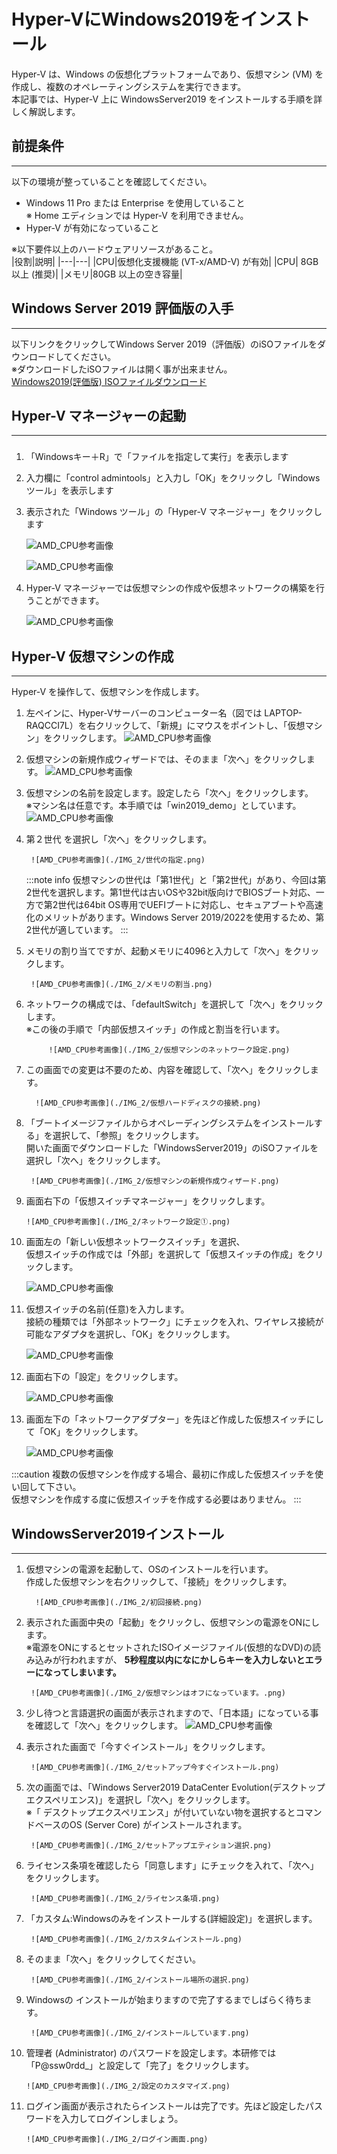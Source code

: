 # Hyper-VにWindows2019をインストール


Hyper-V は、Windows の仮想化プラットフォームであり、仮想マシン (VM) を作成し、複数のオペレーティングシステムを実行できます。    
本記事では、Hyper-V 上に WindowsServer2019 をインストールする手順を詳しく解説します。


## 前提条件
***
以下の環境が整っていることを確認してください。

-  Windows 11 Pro または Enterprise を使用していること  
   ※ Home エディションでは Hyper-V を利用できません。  
-  Hyper-V が有効になっていること  

※以下要件以上のハードウェアリソースがあること。  
   |役割|説明|
   |---|---|
   |CPU|仮想化支援機能 (VT-x/AMD-V) が有効|
   |CPU| 8GB 以上 (推奨)|
   |メモリ|80GB 以上の空き容量|


## Windows Server 2019 評価版の入手
***
以下リンクをクリックしてWindows Server 2019（評価版）のiSOファイルをダウンロードしてください。  
※ダウンロードしたiSOファイルは開く事が出来ません。  
[Windows2019(評価版) ISOファイルダウンロード](https://go.microsoft.com/fwlink/p/?LinkID=2195167&clcid=0x411&culture=ja-jp&country=JP)


## Hyper-V マネージャーの起動
***
### 

   1. 「Windowsキー＋R」で「ファイルを指定して実行」を表示します
   2. 入力欄に「control admintools」と入力し「OK」をクリックし「Windows ツール」を表示します
   3.  表示された「Windows ツール」の「Hyper-V マネージャー」をクリックします
   
         ![AMD_CPU参考画像](./IMG_2/windowsツール.png)  

         ![AMD_CPU参考画像](./IMG_2/HyperVマネージャー.png)   

   4.  Hyper-V マネージャーでは仮想マシンの作成や仮想ネットワークの構築を行うことができます。  

         ![AMD_CPU参考画像](./IMG_2/HyperVマネージャー.png)   


## Hyper-V 仮想マシンの作成
***
Hyper-V を操作して、仮想マシンを作成します。

   1. 左ペインに、Hyper-Vサーバーのコンピューター名（図では LAPTOP-RAQCCI7L）を右クリックして、「新規」にマウスをポイントし、「仮想マシン」をクリックします。
            ![AMD_CPU参考画像](./IMG_2/仮想マシン新規作成.png)   
   2. 仮想マシンの新規作成ウィザードでは、そのまま「次へ」をクリックします。
            ![AMD_CPU参考画像](./IMG_2/開始する前に.png)   
   3. 仮想マシンの名前を設定します。設定したら「次へ」をクリックします。  
      ※マシン名は任意です。本手順では「win2019_demo」としています。
            ![AMD_CPU参考画像](./IMG_2/名前と場所の指定.png)   



   4. 第２世代 を選択し「次へ」をクリックします。
      
           ![AMD_CPU参考画像](./IMG_2/世代の指定.png)  

      :::note info
      仮想マシンの世代は「第1世代」と「第2世代」があり、今回は第2世代を選択します。第1世代は古いOSや32bit版向けでBIOSブート対応、一方で第2世代は64bit OS専用でUEFIブートに対応し、セキュアブートや高速化のメリットがあります。Windows Server 2019/2022を使用するため、第2世代が適しています。
      :::

   5. メモリの割り当てですが、起動メモリに4096と入力して「次へ」をクリックします。

           ![AMD_CPU参考画像](./IMG_2/メモリの割当.png)  

   6.  ネットワークの構成では、「defaultSwitch」を選択して「次へ」をクリックします。  
       ※この後の手順で「内部仮想スイッチ」の作成と割当を行います。
   
                ![AMD_CPU参考画像](./IMG_2/仮想マシンのネットワーク設定.png)  

   7. この画面での変更は不要のため、内容を確認して、「次へ」をクリックします。

            ![AMD_CPU参考画像](./IMG_2/仮想ハードディスクの接続.png)  

   8. 「ブートイメージファイルからオペレーディングシステムをインストールする」を選択して、「参照」をクリックします。  
       開いた画面でダウンロードした「WindowsServer2019」のiSOファイルを選択し「次へ」をクリックします。


           ![AMD_CPU参考画像](./IMG_2/仮想マシンの新規作成ウィザード.png)  


   9.  画面右下の「仮想スイッチマネージャー」をクリックします。

           ![AMD_CPU参考画像](./IMG_2/ネットワーク設定①.png)  

   10.  画面左の「新しい仮想ネットワークスイッチ」を選択、  
   仮想スイッチの作成では「外部」を選択して「仮想スイッチの作成」をクリックします。
     
           ![AMD_CPU参考画像](./IMG_2/ネットワーク設定②.png)  

   11.  仮想スイッチの名前(任意)を入力します。  
   接続の種類では「外部ネットワーク」にチェックを入れ、ワイヤレス接続が可能なアダプタを選択し、「OK」をクリックします。
     
           ![AMD_CPU参考画像](./IMG_2/ネットワーク設定③.png)

   12.  画面右下の「設定」をクリックします。
     
           ![AMD_CPU参考画像](./IMG_2/ネットワーク設定④.png)  

   13.  画面左下の「ネットワークアダプター」を先ほど作成した仮想スイッチにして「OK」をクリックします。  

           ![AMD_CPU参考画像](./IMG_2/ネットワーク設定⑤.png)  

:::caution
複数の仮想マシンを作成する場合、最初に作成した仮想スイッチを使い回して下さい。  
仮想マシンを作成する度に仮想スイッチを作成する必要はありません。
:::

## WindowsServer2019インストール
***

1. 仮想マシンの電源を起動して、OSのインストールを行います。  
        作成した仮想マシンを右クリックして、「接続」をクリックします。

         ![AMD_CPU参考画像](./IMG_2/初回接続.png)  


2.  表示された画面中央の「起動」をクリックし、仮想マシンの電源をONにします。  
    ※電源をONにするとセットされたISOイメージファイル(仮想的なDVD)の読み込みが行われますが、
   **5秒程度以内になにかしらキーを入力しないとエラーになってしまいます。**

         ![AMD_CPU参考画像](./IMG_2/仮想マシンはオフになっています。.png)  


3.  少し待つと言語選択の画面が表示されますので、「日本語」になっている事を確認して「次へ」をクリックします。
         ![AMD_CPU参考画像](./IMG_2/セットアップ言語選択.png)



4.  表示された画面で「今すぐインストール」をクリックします。

         ![AMD_CPU参考画像](./IMG_2/セットアップ今すぐインストール.png)

   

5.  次の画面では、「Windows Server2019 DataCenter Evolution(デスクトップエクスペリエンス)」を選択し「次へ」をクリックします。  
※「 デスクトップエクスペリエンス」が付いていない物を選択するとコマンドベースのOS (Server Core) がインストールされます。

         ![AMD_CPU参考画像](./IMG_2/セットアップエティション選択.png)


6.  ライセンス条項を確認したら「同意します」にチェックを入れて、「次へ」をクリックします。

         ![AMD_CPU参考画像](./IMG_2/ライセンス条項.png)

7.  「カスタム:Windowsのみをインストールする(詳細設定)」を選択します。

         ![AMD_CPU参考画像](./IMG_2/カスタムインストール.png)

8.  そのまま「次へ」をクリックしてください。

         ![AMD_CPU参考画像](./IMG_2/インストール場所の選択.png)

9.  Windowsの インストールが始まりますので完了するまでしばらく待ちます。

         ![AMD_CPU参考画像](./IMG_2/インストールしています.png)

10.  管理者 (Administrator) のパスワードを設定します。本研修では「P@ssw0rdd_」と設定して「完了」をクリックします。

         ![AMD_CPU参考画像](./IMG_2/設定のカスタマイズ.png)

11.  ログイン画面が表示されたらインストールは完了です。先ほど設定したパスワードを入力してログインしましょう。

         ![AMD_CPU参考画像](./IMG_2/ログイン画面.png)


